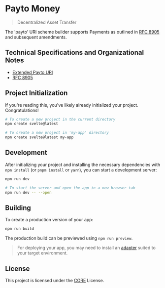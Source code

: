 # Payto Money

> Decentralized Asset Transfer

The 'payto' URI scheme builder supports Payments as outlined in [RFC 8905](https://datatracker.ietf.org/doc/rfc8905/) and subsequent amendments.

## Technical Specifications and Organizational Notes

- [Extended Payto URI](docs/scheme.md)
- [RFC 8905](https://datatracker.ietf.org/doc/rfc8905/)

## Project Initialization

If you're reading this, you've likely already initialized your project. Congratulations!

```bash
# To create a new project in the current directory
npm create svelte@latest

# To create a new project in 'my-app' directory
npm create svelte@latest my-app
```

## Development

After initializing your project and installing the necessary dependencies with `npm install` (or `pnpm install` or `yarn`), you can start a development server:

```bash
npm run dev

# To start the server and open the app in a new browser tab
npm run dev -- --open
```

## Building

To create a production version of your app:

```bash
npm run build
```

The production build can be previewed using `npm run preview`.

> For deploying your app, you may need to install an [adapter](https://kit.svelte.dev/docs/adapters) suited to your target environment.

## License

This project is licensed under the [CORE](LICENSE) License.
